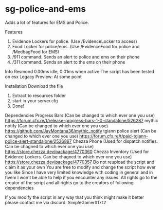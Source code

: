 # sg-police-and-ems
Adds a lot of features for EMS and Police. 

Features
  1. Evidence Lockers for police. (Use /EvidenceLocker to access)
  2. Food Locker for police/ems. (Use /EvidenceFood for police and /MedbagFood for EMS)
  3. /911 command. Sends an alert to police and ems on their phone
  4. /311 command. Sends an alert to the ems on their phone

Info
Resmond 0.00ms idle, 0.01ms when active
The script has been tested on esx Legacy
Preview: At some point

Installation
Download the file
  1. Extract to resources folder
  2. start in your server.cfg
  3. Done!

Dependencies
Progress Bars (Can be changed to which ever one you use) https://forum.cfx.re/t/release-progress-bars-1-0-standalone/526287
mythic notify (Can be changed to which ever one you use) https://github.com/JayMontana36/mythic_notify
tgiann police alert (Can be changed to which ever one you use) https://forum.cfx.re/t/paid-tgiann-police-alert-standalone/2526897
Chezza Phone (Used for dispatch notifies. Can be chagned to which ever one you use) https://store.chezza.dev/package/4770360
Chezza Inventory (Used for Evidence Lockers. Can be chagned to which ever one you use) https://store.chezza.dev/package/4770357
Do not reupload the script and claim it as your own You are free to modify and change the script how ever you like Since I have very limited knowledge with coding in general and in fivem I won't be able to help if you encounter any issues. All rights go to the creator of the script and all rights go to the creators of following dependencies

If you modify the script in any way that you think might make it better please contact me via discord: SimpleGamer#1712
